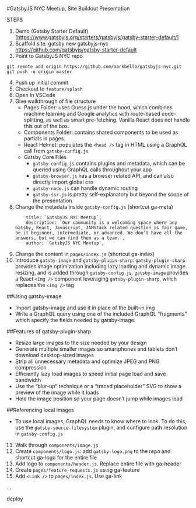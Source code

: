 #GatsbyJS NYC Meetup, Site Buildout Presentation

STEPS

1. Demo (Gatsby Starter Default)[https://www.gatsbyjs.org/starters/gatsbyjs/gatsby-starter-default/]
2. Scaffold site: gatsby new gatsbyjs-nyc https://github.com/gatsbyjs/gatsby-starter-default
3. Point to GatsbyJS NYC repo

```
git remote add origin https://github.com/markbello/gatsbyjs-nyc.git
git push -u origin master
```

4. Push up initial commit
5. Checkout to `feature/splash`
6. Open in VSCode
7. Give walkthrough of file structure
    - Pages Folder: uses Guess.js under the hood, which combines machine learning and Google analytics with route-based code-splitting, as well as smart pre-fetching. Vanilla React does not handle this out of the box.
    - Components Folder: contains shared components to be used as partials in pages. 
    - React Helmet: populates the `<head />` tag in HTML using a GraphQL call from `gatsby-config.js`
    - Gatsby Core Files
      - `gatsby-config.js` contains plugins and metadata, which can be queried using GraphQL calls throughout your app
      - `gatsby-browser.js` has a browser related API, and can also directly import global css
      - `gatsby-node.js` can handle dynamic routing
      - `gatsby-ssr.js` is pretty self-explanatory but beyond the scope of the presentation
8. Change the metadata inside `gatsby-config.js` (shortcut ga-meta)
	```
	    title: `GatsbyJS NYC Meetup`,
	    description: `Our community is a welcoming space where any Gatsby, React, Javascript, JAMStack related question is fair game, be it beginner, intermediate, or advanced. We don’t have all the answers, but we can find them as a team.`,
	    author: `GatsbyJS NYC Meetup`,
    ```
9. Change the content in `pages/index.js` (shortcut ga-index)
10. Introduce `gatsby-image` and `gatsby-plugin-sharp`: `gatsby-plugin-sharp` provides image optimization including lazy loading and dynamic image resizing, and is added through `gatsby-config.js`. `gatsby-image` provides a React `<Img />` component leveraging `gatsby-plugin-sharp`, which replaces the `<img />` tag

  ##Using gatsby-image
  - Import gatsby-image and use it in place of the built-in img
  - Write a GraphQL query using one of the included GraphQL “fragments” which specify the fields needed by gatsby-image.

  ##Features of gatsby-plugin-sharp
  - Resize large images to the size needed by your design
  - Generate multiple smaller images so smartphones and tablets don’t download desktop-sized images
  - Strip all unnecessary metadata and optimize JPEG and PNG compression
  - Efficiently lazy load images to speed initial page load and save bandwidth
  - Use the “blur-up” technique or a “traced placeholder” SVG to show a preview of the image while it loads
  - Hold the image position so your page doesn’t jump while images load

  ##Referencing local images
  - To use local images, GraphQL needs to know where to look. To do this, use the `gatsby-source-filesystem` plugin, and configure path resolution in `gatsby-config.js`
11. Walk through `components/image.js`
12. Create `components/logo.js`: add `gatsby-logo.png` to the repo and shortcut ga-logo for the entire file
13. Add logo to `components/header.js`. Replace entire file with ga-header
14. Create `pages/feature-requests.js` using ga-feature
15. Add `<Link />` to `pages/index.js`. Use ga-link

...

deploy